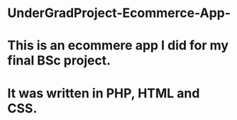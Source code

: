 # UnderGradProject-Ecommerce-App-

# This is an ecommere app I did for my final BSc project. 

# It was written in PHP, HTML and CSS. 
